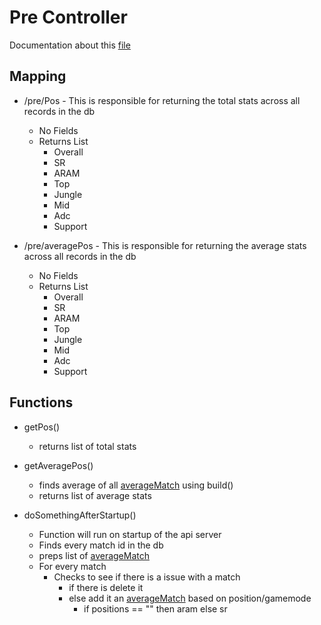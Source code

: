 # Pre Controller 

Documentation about this [file](../../../../src/main/java/Stats/FrontEnd/DeleteController.java)

## Mapping
- /pre/Pos - This is responsible for returning the total stats across all records in the db
    - No Fields
    - Returns List
        - Overall 
        - SR 
        - ARAM
        - Top
        - Jungle
        - Mid 
        - Adc 
        - Support

- /pre/averagePos - This is responsible for returning the average stats across all records in the db
    - No Fields
    - Returns List
        - Overall 
        - SR 
        - ARAM
        - Top
        - Jungle
        - Mid 
        - Adc 
        - Support

## Functions 

- getPos()
    - returns list of total stats

- getAveragePos()
    - finds average of all [averageMatch](../../BackEnd/Other.md) using build()
    - returns list of average stats

- doSomethingAfterStartup()
    - Function will run on startup of the api server
    - Finds every match id in the db 
    - preps list of [averageMatch](../../BackEnd/Other.md) 
    - For every match 
        - Checks to see if there is a issue with a match 
            - if there is delete it
            - else add it an [averageMatch](../../BackEnd/Other.md) based on position/gamemode
                - if positions == "" then aram else sr 